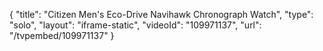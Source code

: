 {
    "title": "Citizen Men's Eco-Drive Navihawk Chronograph Watch",
    "type": "solo",
    "layout": "iframe-static",
    "videoId": "109971137",
    "url": "\/tvpembed\/109971137"
}